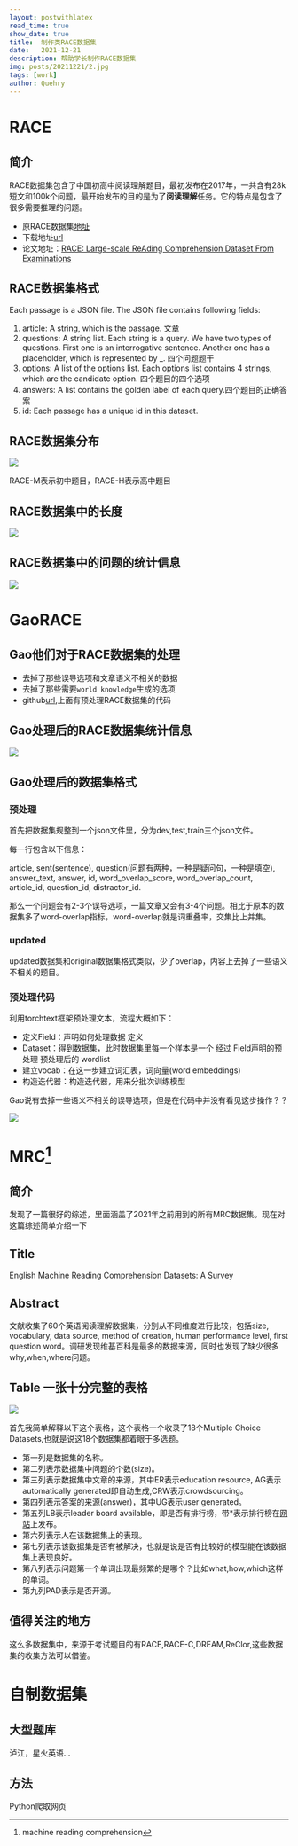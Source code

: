 ```yaml
---
layout: postwithlatex
read_time: true
show_date: true
title:  制作类RACE数据集
date:   2021-12-21  
description: 帮助学长制作RACE数据集
img: posts/20211221/2.jpg 
tags: [work]
author: Quehry
---
```


# RACE
## 简介
RACE数据集包含了中国初高中阅读理解题目，最初发布在2017年，一共含有28k短文和100k个问题，最开始发布的目的是为了**阅读理解**任务。它的特点是包含了很多需要推理的问题。

- 原RACE数据集[地址](http://www.cs.cmu.edu/~glai1/data/race/)
- 下载地址[url](http://www.cs.cmu.edu/~glai1/data/race/RACE.tar.gz)
- 论文地址：[RACE: Large-scale ReAding Comprehension Dataset From Examinations](https://arxiv.org/abs/1704.04683)

## RACE数据集格式
Each passage is a JSON file. The JSON file contains following fields:

1. article: A string, which is the passage. 文章
2. questions: A string list. Each string is a query. We have two types of questions. First one is an interrogative sentence. Another one has a placeholder, which is represented by _. 四个问题题干
3. options: A list of the options list. Each options list contains 4 strings, which are the candidate option. 四个题目的四个选项
4. answers: A list contains the golden label of each query.四个题目的正确答案
5. id: Each passage has a unique id in this dataset.

## RACE数据集分布

<img src='../assets/img/posts/20211221/3.jpg'>

RACE-M表示初中题目，RACE-H表示高中题目

## RACE数据集中的长度

<img src='../assets/img/posts/20211221/4.jpg'>

## RACE数据集中的问题的统计信息

<img src='../assets/img/posts/20211221/5.jpg'>

# GaoRACE
## Gao他们对于RACE数据集的处理
- 去掉了那些误导选项和文章语义不相关的数据
- 去掉了那些需要```world knowledge```生成的选项
- github[url](https://github.com/Yifan-Gao/Distractor-Generation-RACE),上面有预处理RACE数据集的代码

## Gao处理后的RACE数据集统计信息

<img src='../assets/img/posts/20211221/7.jpg'>

## Gao处理后的数据集格式

### 预处理

首先把数据集规整到一个json文件里，分为dev,test,train三个json文件。

每一行包含以下信息：

article, sent(sentence), question(问题有两种，一种是疑问句，一种是填空), answer_text, answer, id, word_overlap_score, word_overlap_count, article_id, question_id, distractor_id.

那么一个问题会有2-3个误导选项，一篇文章又会有3-4个问题。相比于原本的数据集多了word-overlap指标，word-overlap就是词重叠率，交集比上并集。

### updated
updated数据集和original数据集格式类似，少了overlap，内容上去掉了一些语义不相关的题目。

### 预处理代码
利用torchtext框架预处理文本，流程大概如下：
- 定义Field：声明如何处理数据 定义
- Dataset：得到数据集，此时数据集里每一个样本是一个 经过 Field声明的预处理 预处理后的 wordlist
- 建立vocab：在这一步建立词汇表，词向量(word embeddings)
- 构造迭代器：构造迭代器，用来分批次训练模型

Gao说有去掉一些语义不相关的误导选项，但是在代码中并没有看见这步操作？？

<img src='../assets/img/posts/20211221/8.jpg'>

# MRC[^1]

[^1]: machine reading comprehension

## 简介
发现了一篇很好的综述，里面涵盖了2021年之前用到的所有MRC数据集。现在对这篇综述简单介绍一下

## Title
English Machine Reading Comprehension Datasets: A Survey

## Abstract 
文献收集了60个英语阅读理解数据集，分别从不同维度进行比较，包括size, vocabulary, data source, method of creation, human performance level, first question word。调研发现维基百科是最多的数据来源，同时也发现了缺少很多why,when,where问题。

## Table 一张十分完整的表格

<img src='../assets/img/posts/20211221/44.jpg'>

首先我简单解释以下这个表格，这个表格一个收录了18个Multiple Choice Datasets,也就是说这18个数据集都着眼于多选题。
- 第一列是数据集的名称。
- 第二列表示数据集中问题的个数(size)。
- 第三列表示数据集中文章的来源，其中ER表示education resource, AG表示automatically generated即自动生成,CRW表示crowdsourcing。
- 第四列表示答案的来源(answer)，其中UG表示user generated。
- 第五列LB表示leader board available，即是否有排行榜，带*表示排行榜在[网站](https://paperswithcode.com/)上发布。 
- 第六列表示人在该数据集上的表现。
- 第七列表示该数据集是否有被解决，也就是说是否有比较好的模型能在该数据集上表现良好。
- 第八列表示问题第一个单词出现最频繁的是哪个？比如what,how,which这样的单词。
- 第九列PAD表示是否开源。

## 值得关注的地方
这么多数据集中，来源于考试题目的有RACE,RACE-C,DREAM,ReClor,这些数据集的收集方法可以借鉴。

# 自制数据集
## 大型题库
泸江，星火英语...
## 方法
Python爬取网页